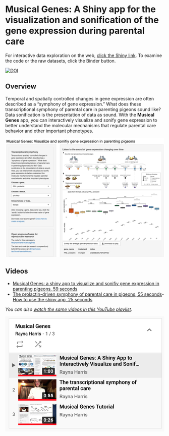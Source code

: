 # Musical Genes: A Shiny app for the visualization and sonification of the gene expression during parental care

For interactive data exploration on the web, [click the Shiny link](https://raynamharris.shinyapps.io/musicalgenes/). To examine the code or the raw datasets, click the Binder button.

<!-- badges: start -->


<!--  [![Launch Rstudio Binder](http://mybinder.org/badge_logo.svg)](https://mybinder.org/v2/gh/raynamharris/musicalgenes/master?urlpath=rstudio) -->


[![DOI](https://zenodo.org/badge/240143238.svg)](https://zenodo.org/badge/latestdoi/240143238)

  <!-- badges: end -->
  
## Overview  
  
Temporal and spatially controlled changes in gene expression 
are often described as a “symphony of gene expression.” 
What does these transcriptional symphony of parental 
care in parenting pigeons sound like?
Data sonification is the presentation of data as sound. 
With the **Musical Genes** app, you can interactively 
visualize and sonify gene expression 
to better understand the molecular mechanisms that regulate
parental care behavior and other important phenotypes.

![screenshot](www/screenshot.png)

## Videos


- [Musical Genes: a shiny app to visualize and sonifiy gene expression in parenting pigeons, 59 seconds](https://youtu.be/ssGuxnD_NCo)
- [The prolactin-driven symphony of parental care in pigeons, 55 seconds](https://youtu.be/PoKiIwIsLSo)- [How to use the shiny app, 25 seconds](https://www.youtube.com/watch?v=bQWDiI2oZdI)

_You can also [watch the same videos in this YouTube playlist](https://www.youtube.com/watch?v=ssGuxnD_NCo&list=PLNfIROxhN1JCCkQgRx2qzDz52VHPIhC_6)._

[![screenshot2](www/screenshot2.png)](https://www.youtube.com/watch?v=bQWDiI2oZdI)

